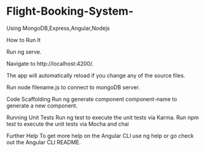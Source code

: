 # Flight-Booking-System-
Using MongoDB,Express,Angular,Nodejs

How to Run It

Run ng serve.

Navigate to http://localhost:4200/.

The app will automatically reload if you change any of the source files.

Run node filename.js to connect to mongoDB server.

Code Scaffolding
Run ng generate component component-name to generate a new component.

Running Unit Tests
Run ng test to execute the unit tests via Karma.
Run npm test to execute the unit tests via Mocha and chai

Further Help
To get more help on the Angular CLI use ng help or go check out the Angular CLI README.
